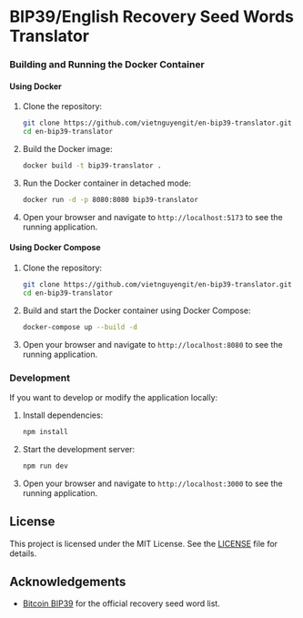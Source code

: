 # BIP39/English Recovery Seed Words Translator

### Building and Running the Docker Container

#### Using Docker

1. Clone the repository:

    ```sh
    git clone https://github.com/vietnguyengit/en-bip39-translator.git
    cd en-bip39-translator
    ```

2. Build the Docker image:

    ```sh
    docker build -t bip39-translator .
    ```

3. Run the Docker container in detached mode:

    ```sh
    docker run -d -p 8080:8080 bip39-translator
    ```

4. Open your browser and navigate to `http://localhost:5173` to see the running application.

#### Using Docker Compose

1. Clone the repository:

    ```sh
    git clone https://github.com/vietnguyengit/en-bip39-translator.git
    cd en-bip39-translator
    ```

2. Build and start the Docker container using Docker Compose:

    ```sh
    docker-compose up --build -d
    ```

3. Open your browser and navigate to `http://localhost:8080` to see the running application.

### Development

If you want to develop or modify the application locally:

1. Install dependencies:

    ```sh
    npm install
    ```

2. Start the development server:

    ```sh
    npm run dev
    ```

3. Open your browser and navigate to `http://localhost:3000` to see the running application.

## License

This project is licensed under the MIT License. See the [LICENSE](LICENSE) file for details.

## Acknowledgements

- [Bitcoin BIP39](https://github.com/bitcoin/bips/blob/master/bip-0039/english.txt) for the official recovery seed word list.
